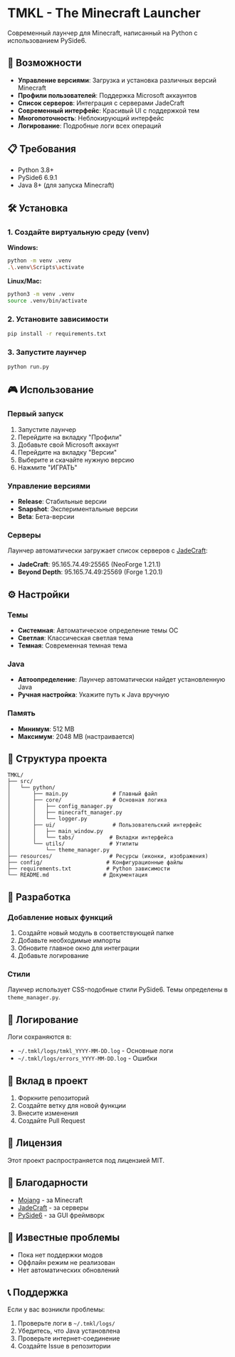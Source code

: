 # TMKL - The Minecraft Launcher

Современный лаунчер для Minecraft, написанный на Python с использованием PySide6.

## 🚀 Возможности

- **Управление версиями**: Загрузка и установка различных версий Minecraft
- **Профили пользователей**: Поддержка Microsoft аккаунтов
- **Список серверов**: Интеграция с серверами JadeCraft
- **Современный интерфейс**: Красивый UI с поддержкой тем
- **Многопоточность**: Неблокирующий интерфейс
- **Логирование**: Подробные логи всех операций

## 📋 Требования

- Python 3.8+
- PySide6 6.9.1
- Java 8+ (для запуска Minecraft)

## 🛠️ Установка

### 1. Создайте виртуальную среду (venv)

**Windows:**
```bash
python -m venv .venv
.\.venv\Scripts\activate
```

**Linux/Mac:**
```bash
python3 -m venv .venv
source .venv/bin/activate
```

### 2. Установите зависимости
```bash
pip install -r requirements.txt
```

### 3. Запустите лаунчер
```bash
python run.py
```

## 🎮 Использование

### Первый запуск
1. Запустите лаунчер
2. Перейдите на вкладку "Профили"
3. Добавьте свой Microsoft аккаунт
4. Перейдите на вкладку "Версии"
5. Выберите и скачайте нужную версию
6. Нажмите "ИГРАТЬ"

### Управление версиями
- **Release**: Стабильные версии
- **Snapshot**: Экспериментальные версии
- **Beta**: Бета-версии

### Серверы
Лаунчер автоматически загружает список серверов с [JadeCraft](https://test.mark-sandbox.ru/):
- **JadeCraft**: 95.165.74.49:25565 (NeoForge 1.21.1)
- **Beyond Depth**: 95.165.74.49:25569 (Forge 1.20.1)

## ⚙️ Настройки

### Темы
- **Системная**: Автоматическое определение темы ОС
- **Светлая**: Классическая светлая тема
- **Темная**: Современная темная тема

### Java
- **Автоопределение**: Лаунчер автоматически найдет установленную Java
- **Ручная настройка**: Укажите путь к Java вручную

### Память
- **Минимум**: 512 MB
- **Максимум**: 2048 MB (настраивается)

## 📁 Структура проекта

```
TMKL/
├── src/
│   └── python/
│       ├── main.py              # Главный файл
│       ├── core/                # Основная логика
│       │   ├── config_manager.py
│       │   ├── minecraft_manager.py
│       │   └── logger.py
│       ├── ui/                  # Пользовательский интерфейс
│       │   ├── main_window.py
│       │   └── tabs/           # Вкладки интерфейса
│       └── utils/              # Утилиты
│           └── theme_manager.py
├── resources/                  # Ресурсы (иконки, изображения)
├── config/                    # Конфигурационные файлы
├── requirements.txt           # Python зависимости
└── README.md                 # Документация
```

## 🔧 Разработка

### Добавление новых функций
1. Создайте новый модуль в соответствующей папке
2. Добавьте необходимые импорты
3. Обновите главное окно для интеграции
4. Добавьте логирование

### Стили
Лаунчер использует CSS-подобные стили PySide6. Темы определены в `theme_manager.py`.

## 📝 Логирование

Логи сохраняются в:
- `~/.tmkl/logs/tmkl_YYYY-MM-DD.log` - Основные логи
- `~/.tmkl/logs/errors_YYYY-MM-DD.log` - Ошибки

## 🤝 Вклад в проект

1. Форкните репозиторий
2. Создайте ветку для новой функции
3. Внесите изменения
4. Создайте Pull Request

## 📄 Лицензия

Этот проект распространяется под лицензией MIT.

## 🙏 Благодарности

- [Mojang](https://www.mojang.com/) - за Minecraft
- [JadeCraft](https://test.mark-sandbox.ru/) - за серверы
- [PySide6](https://doc.qt.io/qtforpython/) - за GUI фреймворк

## 🐛 Известные проблемы

- Пока нет поддержки модов
- Оффлайн режим не реализован
- Нет автоматических обновлений

## 📞 Поддержка

Если у вас возникли проблемы:
1. Проверьте логи в `~/.tmkl/logs/`
2. Убедитесь, что Java установлена
3. Проверьте интернет-соединение
4. Создайте Issue в репозитории 